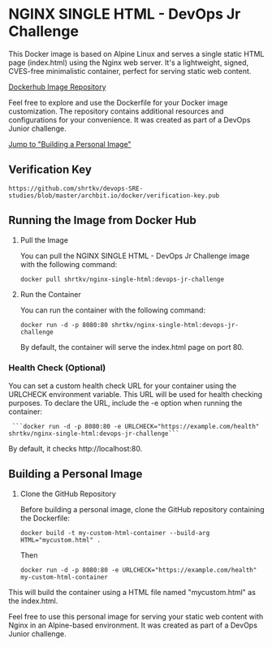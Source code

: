 # NGINX SINGLE HTML - DevOps Jr Challenge

This Docker image is based on Alpine Linux and serves a single static HTML page (index.html) using the Nginx web server. It's a lightweight, signed, CVES-free minimalistic container, perfect for serving static web content.

[Dockerhub Image Repository](https://hub.docker.com/repository/docker/shrtkv/nginx-single-html/)


Feel free to explore and use the Dockerfile for your Docker image customization. The repository contains additional resources and configurations for your convenience. It was created as part of a DevOps Junior challenge.

[Jump to "Building a Personal Image"](#building-a-personal-image)

## Verification Key 

 ```https://github.com/shrtkv/devops-SRE-studies/blob/master/archbit.io/docker/verification-key.pub```


## Running the Image from Docker Hub

1. Pull the Image
   
    You can pull the NGINX SINGLE HTML - DevOps Jr Challenge image with the following command:
  
    ```docker pull shrtkv/nginx-single-html:devops-jr-challenge```
  
2. Run the Container
   
    You can run the container with the following command:
  
     ```docker run -d -p 8080:80 shrtkv/nginx-single-html:devops-jr-challenge```
   
     By default, the container will serve the index.html page on port 80.
   

### Health Check (Optional)

You can set a custom health check URL for your container using the URLCHECK environment variable. This URL will be used for health checking purposes. To declare the URL, include the -e option when running the container:

     ```docker run -d -p 8080:80 -e URLCHECK="https://example.com/health" shrtkv/nginx-single-html:devops-jr-challenge```

   
   By default, it checks http://localhost:80.




## Building a Personal Image

1. Clone the GitHub Repository
   
    Before building a personal image, clone the GitHub repository containing the Dockerfile:

     ```docker build -t my-custom-html-container --build-arg HTML="mycustom.html" .```
   
    Then

     ```docker run -d -p 8080:80 -e URLCHECK="https://example.com/health" my-custom-html-container```

This will build the container using a HTML file named "mycustom.html" as the index.html. 

Feel free to use this personal image for serving your static web content with Nginx in an Alpine-based environment. It was created as part of a DevOps Junior challenge.
   

